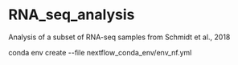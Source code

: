# RNA_seq_analysis
Analysis of a subset of RNA-seq samples from Schmidt et al., 2018

conda env create --file nextflow_conda_env/env_nf.yml




